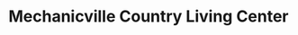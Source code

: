 ---
title: "Mechanicville Country Living Center"
url: /mechanicville/mechanicville-country-living-center/
shop: doityourself
---